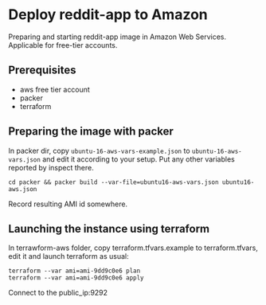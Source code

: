 # Deploy reddit-app to Amazon

Preparing and starting reddit-app image in Amazon Web Services. Applicable for free-tier accounts.

## Prerequisites

- aws free tier account
- packer
- terraform

## Preparing the image with packer

In packer dir, copy `ubuntu-16-aws-vars-example.json` to `ubuntu-16-aws-vars.json` and edit it according to your setup. Put any other variables reported by inspect there.

```
cd packer && packer build --var-file=ubuntu16-aws-vars.json ubuntu16-aws.json
```

Record resulting AMI id somewhere.

## Launching the instance using terraform

In terrawform-aws folder, copy terraform.tfvars.example to terraform.tfvars, edit it and launch terraform as usual:

```
terraform --var ami=ami-9dd9c0e6 plan
terraform --var ami=ami-9dd9c0e6 apply
```

Connect to the public_ip:9292

